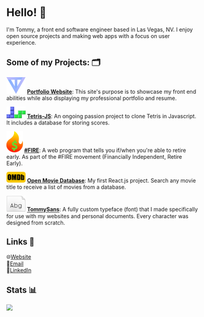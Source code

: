 # Hello! 👋
I'm Tommy, a front end software engineer based in Las Vegas, NV. I enjoy open source projects and making web apps with a focus on user experience.

## Some of my Projects: 🗂
<img src="https://github.com/votommy/portfolio-website/blob/master/assets/logo.svg" width="50px"> [**Portfolio Website**](https://votommy.com): This site's purpose is to showcase my front end abilities while also displaying my professional portfolio and resume.

<img src="https://github.com/votommy/Tetris-JS/blob/main/img/logo.svg" width="50px"> [**Tetris-JS**](https://tetris.uxtommy.com): An ongoing passion project to clone Tetris in Javascript. It includes a database for storing scores.

<img src="https://github.com/votommy/FIRE/blob/master/FIRE_Logo.svg" height="55px"> [**#FIRE**](https://fire.votommy.com): A web program that tells you if/when you're able to retire early. As part of the #FIRE movement (Financially Independent, Retire Early).

<img src="https://github.com/votommy/Reflex/blob/main/public/logo192.png" width="50px"> [**Open Movie Database**](https://votommy.github.io/Reflex/): My first React.js project. Search any movie title to receive a list of movies from a database.

<img src="https://github.com/votommy/TommySans/blob/main/logo.png" width="50px"> [**TommySans**](https://github.com/votommy/TommySans): A fully custom typeface (font) that I made specifically for use with my websites and personal documents. Every character was designed from scratch.

## Links 🔗
🌐[Website](https://votommy.com)  
📧[Email](mailto:email@votommy.com)  
👤[LinkedIn](https://www.linkedin.com/in/votommy/)

## Stats 📊
<img align="left" src="https://github-readme-stats.vercel.app/api/top-langs/?username=votommy&layout=compact" />
